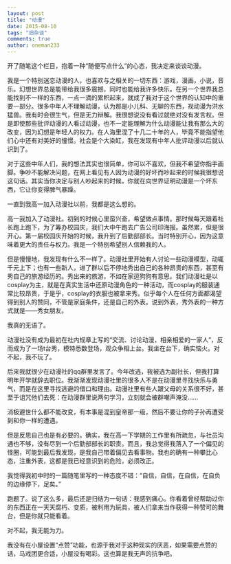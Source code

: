 ```yaml
---
layout: post
title: "动漫"
date: 2015-08-10
tags: "旧杂谈"
comments: true
author: oneman233
---
```


开了随笔这个栏目，抱着一种“随便写点什么”的心态，我决定来谈谈动漫。

我是一个特别迷恋动漫的人，也喜欢与之相关的一切东西：游戏，漫画，小说，音乐。幻想世界总是能带给我很多震撼，同时也能给我许多快乐。在另一个世界我总能找到不一样的东西，一点一滴的累积起来，就成了我对于这个世界的认知中的重要一部分。很多中年人不理解动漫，认为那是小儿科、无聊的东西，视动漫为洪水猛兽。我有时会很生气，但是无力辩解。我很想说没有看过就绝对没有发言权。但是即使那些批评动漫的人看过动漫，也不一定能理解为什么动漫能让我有那么大的改变，因为幻想是年轻人的权力。在人海里混了十几二十年的人，毕竟不能指望他们心中还有对美好的憧憬。社会是个大染缸，我在发现有中年人批评动漫以后就认识到了。

对于这些中年人们，我的想法其实也很简单，你可以不喜欢，但我不希望你指手画脚。争吵不能解决问题，在网上看见有人因为动漫的好坏而吵起来的时候我很想说这句话。其实当你决定与别人吵起来的时候，你就在向世界证明动漫是一个坏东西，它让你变得脾气暴躁。

一直到我高一加入动漫社以前，我都是这么想的。

高一我加入了动漫社。初到的时候心里蛮兴奋，希望做点事情。那时候每天跟着社长跑上跑下，为了筹办校园庆，我们大中午跑去广告公司印海报。虽然累，但是很开心。第一届校园庆开始的时候，我升到了后勤部部长。当时特别开心，因为这意味着更大的责任与权力。我是一个特别希望别人信赖我的人。

但是慢慢地，我发现有什么不一样了。动漫社里开始有人讨论一些动漫模型，动辄千元上下；也有一些新人，进了群以后不停地秀出自己的各种昂贵的东西，甚至有秀自己的旅游经历的。秀出来的旅游，不如在家逗狗狗有意思。我们动漫社是以cosplay为主，就是在真实生活中还原动漫角色的一种活动，而cosplay的服装通常比较昂贵，于是乎，cosplay的衣服也被拿来秀。似乎每个人在任何方面都渴望得到别人的赞同，不管是家庭条件，还是自己的外表。说到外表，秀外表的一种方式就是——秀女朋友。

我真的无语了。

动漫社没有成为最初在社内规章上写的“交流、讨论动漫，相亲相爱的一家人”，反而成为了一场t台秀，模特悉数登场，观众争相上台。我坐在台下，确实恼火。对不起，我不玩了。

后来我就很少在动漫社的qq群里发言了。今年改选，我被选为副社长，但我打算明年开学就辞去职位。我渐渐发现动漫社里的很多人不是在动漫里寻找快乐与勇气，而是在这里寻找逃避的借口和理由。动漫社里有些人跟父母的关系很不好，甚至于诅咒他们去死：在动漫群里说两句学习，立刻就会被群嘲声淹没......

消极避世什么都不能改变，有本事是混到皇帝那一级，然后不要让你的子孙再遭受到和你一样的遭遇。

但是反思自己也是有必要的。确实，我在高一下学期的工作里有所疏忽，与社员沟通也不够，没有尽到一个后勤部部长的职责。而且，我总觉得我落入了一个偏见的怪圈，可能到最后我发现，是我自己带着偏见去看事物。我也的确有一种攀比心态，注重外表，这都是我已经意识到的危险，必须改正。

我觉得我初中时的一篇随笔里写的一种态度不错：“自信，自信，在自信，在自负的边缘停下，足矣。”

跑题了。说了这么多，最后还是归结为一句话：我感到痛心。你看着曾经帮助过你的东西正在一天天腐朽、变质，被利用为玩具，被人们拿来当作获得一种赞可的舞台，但是你就只能看着。

对不起，我无能为力。

我没有在小屋设置“点赞”功能，也源于我对于这种现实的厌恶，如果需要点赞的话，马戏团更合适，小屋没有喝彩。这也算是我无声的抗争吧。